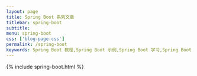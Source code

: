 ```yaml
---
layout: page
title: Spring Boot 系列文章
titlebar: spring-boot
subtitle: 
menu: spring-boot
css: ['blog-page.css']
permalink: /spring-boot
keywords: Spring Boot 教程,Spring Boot 示例,Spring Boot 学习,Spring Boot 资源,Spring Boot
---
```


{% include spring-boot.html %}
